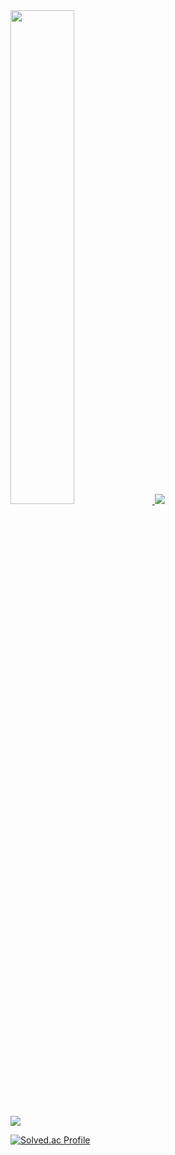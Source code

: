 
<a href="s">
  <img src="https://github-readme-stats.vercel.app/api?username=ysh4296&theme=tokyonight&show_icons=true" width="45%" />
</a>
<a href="s">
  <img src="https://github-readme-stats.vercel.app/api/top-langs/?username=ysh4296&exclude_repo=dkssud8150.github.io&layout=compact&theme=tokyonight" />
</a>



![](https://github-profile-summary-cards.vercel.app/api/cards/profile-details?username=ysh4296&theme=nord_dark)


[![Solved.ac Profile](http://mazassumnida.wtf/api/v2/generate_badge?boj=dbtmdgns4296)](https://solved.ac/dbtmdgns4296/)

